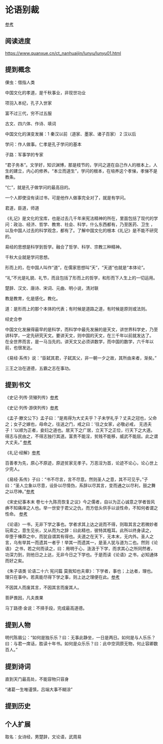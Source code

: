 # 论语别裁

[参考]()

## 阅读进度

https://www.quanxue.cn/ct_nanhuaijin/lunyu/lunyu01.html

## 提到概念

倮虫：借指人类

中国文化的孝道，是千秋事业，非现世功业

项羽入本纪，孔子入世家

富不过三代，穷不过五服

古文、四六体、作诗、填词

中国文化的演变发展：1 秦汉以前（道家、墨家、诸子百家） 2 汉以后

学问：作人做事。仁孝是孔子学问的基本

子路：军事学的专家

“君子务本”。文学好，知识渊博，那是枝节的，学问之道在自己作人的根本上，人生的建立，内心的修养。“本立而道生”，学问的根本，在培养这个孝悌，孝悌不是教条。

“仁”，就是孔子做学问的最高目的。

一个人即使没有读过书，可是他作人做事完全对了，就是有学问。

君道，臣道，师道

《礼记》是文化的宝库，也是过去几千年来宪法精神的所在，里面包括了现代的学问：政治、经济、哲学、教育、社会、科学，什么东西都有，乃至医药、卫生
，以及中国人过去的科学观念，都有了。了解中国文化的根本《礼记》是不能不研究的。

易经的思想是科学到哲学。融合了哲学、科学、宗教三种精神。

千秋大业就是学问思想。

形而上的，在中国人叫作“道”，在儒家思想叫“天”，“天道”也就是“本体论”。

“礼”不光是礼貌、礼节，而且包括了形而上的哲学，和形而下人生上的一切运用。

楚辞、汉文、唐诗、宋词、元曲、明小说，清对联

教是教育，化是感化。教化。

道：是形而上的那个本体的代表；有时候是道路之道，有时候是原则或法则。

经史合参

中国文化发展得最早的是科学，而科学中最先发展的是天文，讲世界科学史，乃至讲科学，一定先研究天文。要讲天文，则中国的天文，在三千年以前就发达了。
在全世界而言，是一马当先的。讲天文又必须讲数学，而中国的数学，六千年以前，也很发达。

《易经·系传》说：“臣弑其君，子弑其父，非一朝一夕之故，其所由来者，渐矣。”

三王之治在道德，五霸之志在事功。

## 提到书文

《史记·列传·货殖列传》[参考](https://ctext.org/shiji/huo-zhi-lie-zhuan/zhs)

《史记·列传·游侠列传》[参考](https://ctext.org/shiji/you-xia-lie-zhuan/zhs)

《孟子·滕文公下》孟子曰：“是焉得为大丈夫乎？子未学礼乎？丈夫之冠也，父命之；女子之嫁也，母命之，往送之门，戒之曰：‘往之女家，必敬必戒，
无违夫子！’以顺为正者，妾妇之道也。居天下之广居，立天下之正位，行天下之大道。得志与民由之，不得志独行其道。富贵不能淫，贫贱不能移，威武不能屈。此之谓大丈夫。” [参考](https://ctext.org/mengzi/teng-wen-gong-ii/zhs)

《礼记·经解》[参考](https://ctext.org/liji/jing-jie/zhs)

百善孝为先，原心不原迹，原迹贫家无孝子。万恶淫为首，论迹不论心，论心世上少完人。

《易经·系传》子曰：“书不尽言，言不尽意。然则圣人之意，其不可见乎。”子曰：“圣人立象以尽意，设卦以尽情伪，系辞以尽其言，变而通之以尽利，鼓之舞之以尽神。”[参考](https://ctext.org/book-of-changes/xi-ci-shang/zhs)

《宋史纪事本末 卷七十九陈亮恢复之议》今之儒者，自以为正心诚意之学者皆风痹不知痛痒之人也。举一世安于君父之仇，而方低头供手以谈性命，不知何者谓之性命。 [参考](https://ctext.org/wiki.pl?if=gb&chapter=223063)

《论语》一书，无非下学之事也。学者求其上达之说而不得，则取其言之若微妙者玩索之，意生见长，又从而为之辞：曰此精也，彼特其粗耳。此所以终身读之，
卒堕于榛莽之中，而犹自谓其有得也。夫道之在天下，无本末，无内外。圣人之言，乌有举其一而遗其一者乎！举其一而遗其一，是圣人犹与道为二也。然则《论语》
之书，若之何而读之，曰：用明于心，汲汲于下学，而求其心之所同然者，功深力到，则他日之上达，无非今日之下学也。于是而读《论语》之书，必知通体而好之矣。

《朱子语类 论语二十六 宪问篇 莫我知也夫章》：下学者，事也；上达者，理也。理只在事中。若真能尽得下学之事，则上达之理便在此。[参考](https://ctext.org/text.pl?node=591685&if=gb)

不因其人而废其言，不因其言而废其人。

菩萨畏因，凡夫畏果

马丁路德·金说：不择手段，完成最高道德。


## 提到人物

明代陈眉公：“如何是独乐乐？曰：无事此静坐，一日是两日。如何是与人乐乐？曰：与君一席话，胜读十年书。如何是众乐乐？曰：此中空洞原无物，何止容卿数百人。”

## 提到诗词

直到天门最高处，不能容物只容身

“诸葛一生唯谨慎，吕端大事不糊涂”

## 提到历史

## 个人扩展

取名：女诗经，男楚辞，文论语，武周易